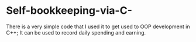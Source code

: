 # Self-bookkeeping-via-C-
There is a very simple code that I used it to get used to OOP development in C++;
It can be used to record daily spending and earning. 
